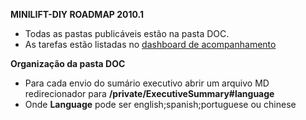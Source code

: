 <a name="start"></a>

**MINILIFT-DIY ROADMAP 2010.1**  
- Todas as pastas publicáveis estão na pasta DOC.
- As tarefas estão listadas no <a href="https://github.com/ExxponentialLLC/miniliftDIY/projects/1?fullscreen=true">dashboard de acompanhamento</a>

**Organização da pasta DOC** <br>
- Para cada envio do sumário executivo abrir um arquivo MD redirecionador para **/private/ExecutiveSummary#language**
- Onde **Language** pode ser english;spanish;portuguese ou chinese 




